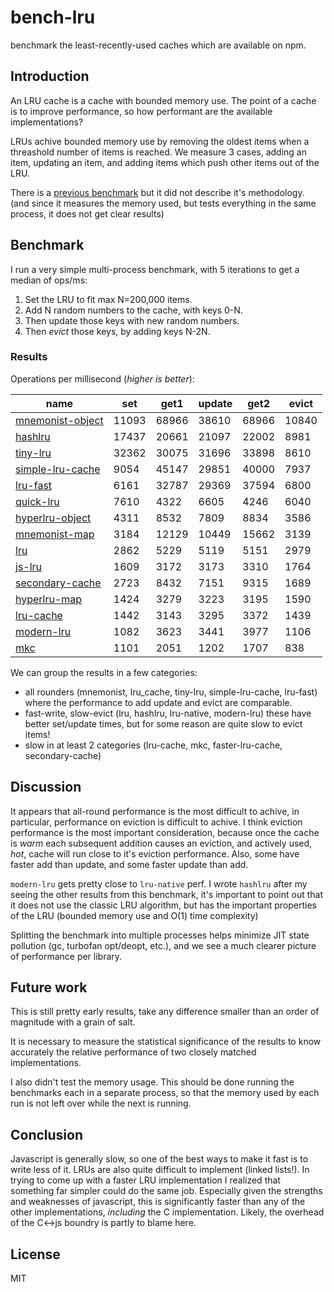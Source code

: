 # bench-lru

benchmark the least-recently-used caches which are available on npm.

## Introduction

An LRU cache is a cache with bounded memory use.
The point of a cache is to improve performance,
so how performant are the available implementations?

LRUs achive bounded memory use by removing the oldest items when a threashold number of items
is reached. We measure 3 cases, adding an item, updating an item, and adding items
which push other items out of the LRU.

There is a [previous benchmark](https://www.npmjs.com/package/bench-cache)
but it did not describe it's methodology. (and since it measures the memory used,
but tests everything in the same process, it does not get clear results)

## Benchmark

I run a very simple multi-process benchmark, with 5 iterations to get a median of ops/ms:

1. Set the LRU to fit max N=200,000 items.
2. Add N random numbers to the cache, with keys 0-N.
3. Then update those keys with new random numbers.
4. Then _evict_ those keys, by adding keys N-2N.

### Results

Operations per millisecond (*higher is better*):


| name                                                           | set   | get1  | update | get2  | evict |
|----------------------------------------------------------------|-------|-------|--------|-------|-------|
| [mnemonist-object](https://www.npmjs.com/package/mnemonist)    | 11093 | 68966 | 38610  | 68966 | 10840 |
| [hashlru](https://npmjs.com/package/hashlru)                   | 17437 | 20661 | 21097  | 22002 | 8981  |
| [tiny-lru](https://npmjs.com/package/tiny-lru)                 | 32362 | 30075 | 31696  | 33898 | 8610  |
| [simple-lru-cache](https://npmjs.com/package/simple-lru-cache) | 9054  | 45147 | 29851  | 40000 | 7937  |
| [lru-fast](https://npmjs.com/package/lru-fast)                 | 6161  | 32787 | 29369  | 37594 | 6800  |
| [quick-lru](https://npmjs.com/package/quick-lru)               | 7610  | 4322  | 6605   | 4246  | 6040  |
| [hyperlru-object](https://npmjs.com/package/hyperlru-object)   | 4311  | 8532  | 7809   | 8834  | 3586  |
| [mnemonist-map](https://www.npmjs.com/package/mnemonist)       | 3184  | 12129 | 10449  | 15662 | 3139  |
| [lru](https://www.npmjs.com/package/lru)                       | 2862  | 5229  | 5119   | 5151  | 2979  |
| [js-lru](https://www.npmjs.com/package/js-lru)                 | 1609  | 3172  | 3173   | 3310  | 1764  |
| [secondary-cache](https://npmjs.com/package/secondary-cache)   | 2723  | 8432  | 7151   | 9315  | 1689  |
| [hyperlru-map](https://npmjs.com/package/hyperlru-map)         | 1424  | 3279  | 3223   | 3195  | 1590  |
| [lru-cache](https://npmjs.com/package/lru-cache)               | 1442  | 3143  | 3295   | 3372  | 1439  |
| [modern-lru](https://npmjs.com/package/modern-lru)             | 1082  | 3623  | 3441   | 3977  | 1106  |
| [mkc](https://npmjs.com/packacge/package/mkc)                  | 1101  | 2051  | 1202   | 1707  | 838   |


We can group the results in a few categories:

* all rounders (mnemonist, lru_cache, tiny-lru, simple-lru-cache, lru-fast) where the performance to add update and evict are comparable.
* fast-write, slow-evict (lru, hashlru, lru-native, modern-lru) these have better set/update times, but for some reason are quite slow to evict items!
* slow in at least 2 categories (lru-cache, mkc, faster-lru-cache, secondary-cache)

## Discussion

It appears that all-round performance is the most difficult to achive, in particular,
performance on eviction is difficult to achive. I think eviction performance is the most important
consideration, because once the cache is _warm_ each subsequent addition causes an eviction,
and actively used, _hot_, cache will run close to it's eviction performance.
Also, some have faster add than update, and some faster update than add.

`modern-lru` gets pretty close to `lru-native` perf.
I wrote `hashlru` after my seeing the other results from this benchmark, it's important to point
out that it does not use the classic LRU algorithm, but has the important properties of the LRU
(bounded memory use and O(1) time complexity)

Splitting the benchmark into multiple processes helps minimize JIT state pollution (gc, turbofan opt/deopt, etc.), and we see a much clearer picture of performance per library.

## Future work

This is still pretty early results, take any difference smaller than an order of magnitude with a grain of salt.

It is necessary to measure the statistical significance of the results to know accurately the relative performance of two closely matched implementations.

I also didn't test the memory usage. This should be done running the benchmarks each in a separate process, so that the memory used by each run is not left over while the next is running.

## Conclusion

Javascript is generally slow, so one of the best ways to make it fast is to write less of it.
LRUs are also quite difficult to implement (linked lists!). In trying to come up with a faster
LRU implementation I realized that something far simpler could do the same job. Especially
given the strengths and weaknesses of javascript, this is significantly faster than any of the
other implementations, _including_ the C implementation. Likely, the overhead of the C<->js boundry
is partly to blame here.

## License

MIT

